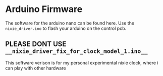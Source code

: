 # Arduino Firmware

The software for the arduino nano can be found here. Use the `nixie_driver.ino` to flash your arduino on the control pcb.

## PLEASE DONT USE `__nixie_driver_fix_for_clock_model_1.ino__`

This software verison is for my personal experimental nixie clock, where i can play with other hardware


